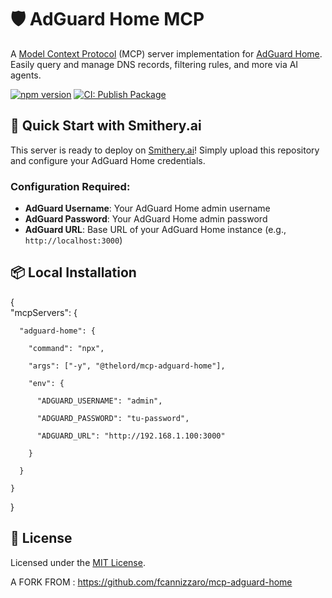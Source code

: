 # 🛡️ AdGuard Home MCP

A [Model Context Protocol](https://modelcontextprotocol.io/introduction) (MCP) server implementation for [AdGuard Home](https://adguard.com/en/adguard-home/overview.html). Easily query and manage DNS records, filtering rules, and more via AI agents.

[![npm version](https://badge.fury.io/js/@fcannizzaro%2Fmcp-adguard-home.svg)](https://www.npmjs.com/package/@fcannizzaro/mcp-adguard-home)
[![CI: Publish Package](https://github.com/fcannizzaro/mcp-adguard-home/actions/workflows/publish-package.yaml/badge.svg)](https://github.com/fcannizzaro/mcp-adguard-home/actions/workflows/publish-package.yaml)

## 🚀 Quick Start with Smithery.ai

This server is ready to deploy on [Smithery.ai](https://smithery.ai)! Simply upload this repository and configure your AdGuard Home credentials.

### Configuration Required:

- **AdGuard Username**: Your AdGuard Home admin username
- **AdGuard Password**: Your AdGuard Home admin password
- **AdGuard URL**: Base URL of your AdGuard Home instance (e.g., `http://localhost:3000`)

## 📦 Local Installation

  {  
    "mcpServers": {
    
      "adguard-home": {
      
        "command": "npx",
        
        "args": ["-y", "@thelord/mcp-adguard-home"],
        
        "env": {
        
          "ADGUARD_USERNAME": "admin",
          
          "ADGUARD_PASSWORD": "tu-password",
          
          "ADGUARD_URL": "http://192.168.1.100:3000"
          
        }
        
      }      
      
    }    
  }


## 📄 License

Licensed under the [MIT License](LICENSE).

A FORK FROM : https://github.com/fcannizzaro/mcp-adguard-home 
